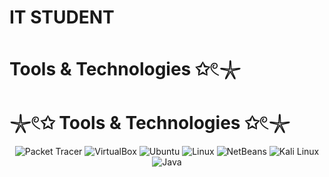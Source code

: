 # IT STUDENT
# Tools & Technologies ✩𓏲𓇼

# 𓇼𓏲✩ Tools & Technologies ✩𓏲𓇼

<p align="center">
  <img src="https://img.shields.io/badge/Packet_Tracer-0078D4?style=flat&logo=cisco&logoColor=white" alt="Packet Tracer" />
  <img src="https://img.shields.io/badge/VirtualBox-183A61?style=flat&logo=virtualbox&logoColor=white" alt="VirtualBox" />
  <img src="https://img.shields.io/badge/Ubuntu-E95420?style=flat&logo=ubuntu&logoColor=white" alt="Ubuntu" />
  <img src="https://img.shields.io/badge/Linux-FCC624?style=flat&logo=linux&logoColor=black" alt="Linux" />
  <img src="https://img.shields.io/badge/NetBeans-1B6AC6?style=flat&logo=apache-netbeans-ide&logoColor=white" alt="NetBeans" />
  <img src="https://img.shields.io/badge/Kali_Linux-268BEE?style=flat&logo=kalilinux&logoColor=white" alt="Kali Linux" />
  <img src="https://img.shields.io/badge/Java-007396?style=flat&logo=java&logoColor=white" alt="Java" />
</p>




</div>


<!--![Entle's GitHub stats](https://github-readme-stats.vercel.app/api?username=YOUR_USERNAME&show_icons=true&theme=radical)

<!--
**Lamkele-Archive/Lamkele-Archive** is a ✨ _special_ ✨ repository because its `README.md` (this file) appears on your GitHub profile.

Here are some ideas to get you started:

- 🔭 I’m currently working on ...
- 🌱 I’m currently learning ...
- 👯 I’m looking to collaborate on ...
- 🤔 I’m looking for help with ...
- 💬 Ask me about ...
- 📫 How to reach me: ...
- 😄 Pronouns: ...
- ⚡ Fun fact: ...
-->
